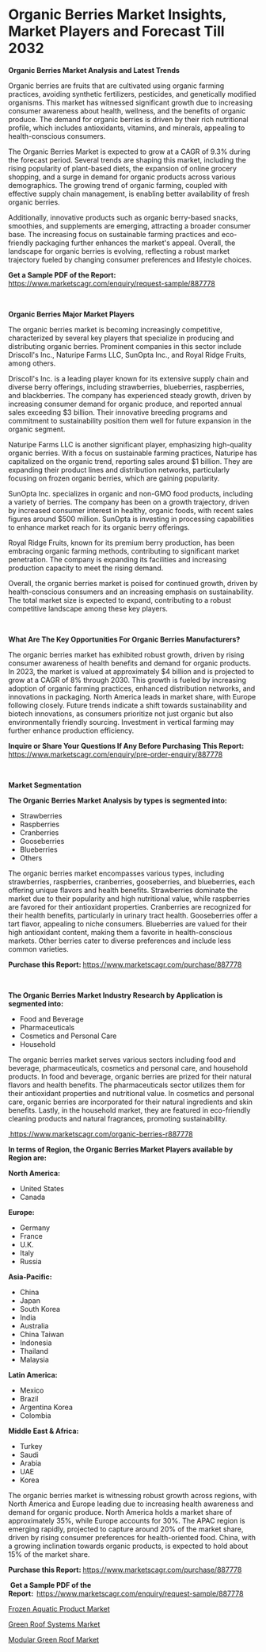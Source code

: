 <p><h1>Organic Berries Market Insights, Market Players and Forecast Till 2032</h1></p><p><strong>Organic Berries Market Analysis and Latest Trends</strong></p>
<p><p>Organic berries are fruits that are cultivated using organic farming practices, avoiding synthetic fertilizers, pesticides, and genetically modified organisms. This market has witnessed significant growth due to increasing consumer awareness about health, wellness, and the benefits of organic produce. The demand for organic berries is driven by their rich nutritional profile, which includes antioxidants, vitamins, and minerals, appealing to health-conscious consumers.</p><p>The Organic Berries Market is expected to grow at a CAGR of 9.3% during the forecast period. Several trends are shaping this market, including the rising popularity of plant-based diets, the expansion of online grocery shopping, and a surge in demand for organic products across various demographics. The growing trend of organic farming, coupled with effective supply chain management, is enabling better availability of fresh organic berries.</p><p>Additionally, innovative products such as organic berry-based snacks, smoothies, and supplements are emerging, attracting a broader consumer base. The increasing focus on sustainable farming practices and eco-friendly packaging further enhances the market's appeal. Overall, the landscape for organic berries is evolving, reflecting a robust market trajectory fueled by changing consumer preferences and lifestyle choices.</p></p>
<p><strong>Get a Sample PDF of the Report:&nbsp;</strong> <a href="https://www.marketscagr.com/enquiry/request-sample/887778?utm_campaign=2031&utm_medium=2&utm_source=Github&utm_content=ia&utm_term=30032025&utm_id=organic-berries">https://www.marketscagr.com/enquiry/request-sample/887778</a></p>
<p>&nbsp;</p>
<p><strong>Organic Berries Major Market Players</strong></p>
<p><p>The organic berries market is becoming increasingly competitive, characterized by several key players that specialize in producing and distributing organic berries. Prominent companies in this sector include Driscoll's Inc., Naturipe Farms LLC, SunOpta Inc., and Royal Ridge Fruits, among others. </p><p>Driscoll's Inc. is a leading player known for its extensive supply chain and diverse berry offerings, including strawberries, blueberries, raspberries, and blackberries. The company has experienced steady growth, driven by increasing consumer demand for organic produce, and reported annual sales exceeding $3 billion. Their innovative breeding programs and commitment to sustainability position them well for future expansion in the organic segment.</p><p>Naturipe Farms LLC is another significant player, emphasizing high-quality organic berries. With a focus on sustainable farming practices, Naturipe has capitalized on the organic trend, reporting sales around $1 billion. They are expanding their product lines and distribution networks, particularly focusing on frozen organic berries, which are gaining popularity.</p><p>SunOpta Inc. specializes in organic and non-GMO food products, including a variety of berries. The company has been on a growth trajectory, driven by increased consumer interest in healthy, organic foods, with recent sales figures around $500 million. SunOpta is investing in processing capabilities to enhance market reach for its organic berry offerings.</p><p>Royal Ridge Fruits, known for its premium berry production, has been embracing organic farming methods, contributing to significant market penetration. The company is expanding its facilities and increasing production capacity to meet the rising demand.</p><p>Overall, the organic berries market is poised for continued growth, driven by health-conscious consumers and an increasing emphasis on sustainability. The total market size is expected to expand, contributing to a robust competitive landscape among these key players.</p></p>
<p>&nbsp;</p>
<p><strong>What Are The Key Opportunities For Organic Berries Manufacturers?</strong></p>
<p><p>The organic berries market has exhibited robust growth, driven by rising consumer awareness of health benefits and demand for organic products. In 2023, the market is valued at approximately $4 billion and is projected to grow at a CAGR of 8% through 2030. This growth is fueled by increasing adoption of organic farming practices, enhanced distribution networks, and innovations in packaging. North America leads in market share, with Europe following closely. Future trends indicate a shift towards sustainability and biotech innovations, as consumers prioritize not just organic but also environmentally friendly sourcing. Investment in vertical farming may further enhance production efficiency.</p></p>
<p><strong>Inquire or Share Your Questions If Any Before Purchasing This Report:</strong> <a href="https://www.marketscagr.com/enquiry/pre-order-enquiry/887778?utm_campaign=2031&utm_medium=2&utm_source=Github&utm_content=ia&utm_term=30032025&utm_id=organic-berries">https://www.marketscagr.com/enquiry/pre-order-enquiry/887778</a></p>
<p>&nbsp;</p>
<p><strong>Market Segmentation</strong></p>
<p><strong>The Organic Berries Market Analysis by types is segmented into:</strong></p>
<p><ul><li>Strawberries</li><li>Raspberries</li><li>Cranberries</li><li>Gooseberries</li><li>Blueberries</li><li>Others</li></ul></p>
<p><p>The organic berries market encompasses various types, including strawberries, raspberries, cranberries, gooseberries, and blueberries, each offering unique flavors and health benefits. Strawberries dominate the market due to their popularity and high nutritional value, while raspberries are favored for their antioxidant properties. Cranberries are recognized for their health benefits, particularly in urinary tract health. Gooseberries offer a tart flavor, appealing to niche consumers. Blueberries are valued for their high antioxidant content, making them a favorite in health-conscious markets. Other berries cater to diverse preferences and include less common varieties.</p></p>
<p><strong>Purchase this Report:&nbsp;</strong><a href="https://www.marketscagr.com/purchase/887778?utm_campaign=2031&utm_medium=2&utm_source=Github&utm_content=ia&utm_term=30032025&utm_id=organic-berries">https://www.marketscagr.com/purchase/887778</a></p>
<p>&nbsp;</p>
<p><strong>The Organic Berries Market Industry Research by Application is segmented into:</strong></p>
<p><ul><li>Food and Beverage</li><li>Pharmaceuticals</li><li>Cosmetics and Personal Care</li><li>Household</li></ul></p>
<p><p>The organic berries market serves various sectors including food and beverage, pharmaceuticals, cosmetics and personal care, and household products. In food and beverage, organic berries are prized for their natural flavors and health benefits. The pharmaceuticals sector utilizes them for their antioxidant properties and nutritional value. In cosmetics and personal care, organic berries are incorporated for their natural ingredients and skin benefits. Lastly, in the household market, they are featured in eco-friendly cleaning products and natural fragrances, promoting sustainability.</p></p>
<p><a href="https://www.marketscagr.com/organic-berries-r887778?utm_campaign=2031&utm_medium=2&utm_source=Github&utm_content=ia&utm_term=30032025&utm_id=organic-berries">&nbsp;https://www.marketscagr.com/organic-berries-r887778</a></p>
<p><strong>In terms of Region, the Organic Berries Market Players available by Region are:</strong></p>
<p>
    <p> <strong> North America: </strong>
        <ul>
            <li>United States</li>
            <li>Canada</li>
        </ul>
        </p> 
    <p> <strong> Europe: </strong>
        <ul>
            <li>Germany</li>
            <li>France</li>
            <li>U.K.</li>
            <li>Italy</li>
            <li>Russia</li>
        </ul>
        </p> 
    <p> <strong> Asia-Pacific: </strong>
        <ul>
            <li>China</li>
            <li>Japan</li>
            <li>South Korea</li>
            <li>India</li>
            <li>Australia</li>
            <li>China Taiwan</li>
            <li>Indonesia</li>
            <li>Thailand</li>
            <li>Malaysia</li>
        </ul>
        </p> 
    <p> <strong> Latin America: </strong>
        <ul>
            <li>Mexico</li>
            <li>Brazil</li>
            <li>Argentina Korea</li>
            <li>Colombia</li>
        </ul>
        </p> 
    <p> <strong> Middle East & Africa: </strong>
        <ul>
            <li>Turkey</li>
            <li>Saudi</li>
            <li>Arabia</li>
            <li>UAE</li>
            <li>Korea</li>
        </ul>
    </p>
    </p>
<p><p>The organic berries market is witnessing robust growth across regions, with North America and Europe leading due to increasing health awareness and demand for organic produce. North America holds a market share of approximately 35%, while Europe accounts for 30%. The APAC region is emerging rapidly, projected to capture around 20% of the market share, driven by rising consumer preferences for health-oriented food. China, with a growing inclination towards organic products, is expected to hold about 15% of the market share.</p></p>
<p><strong>Purchase this Report: </strong><a href="https://www.marketscagr.com/purchase/887778?utm_campaign=2031&utm_medium=2&utm_source=Github&utm_content=ia&utm_term=30032025&utm_id=organic-berries">https://www.marketscagr.com/purchase/887778</a></p>
<p>&nbsp;<strong>Get a Sample PDF of the Report:&nbsp;&nbsp;</strong><a href="https://www.marketscagr.com/enquiry/request-sample/887778?utm_campaign=2031&utm_medium=2&utm_source=Github&utm_content=ia&utm_term=30032025&utm_id=organic-berries">https://www.marketscagr.com/enquiry/request-sample/887778</a></p>
<p><strong></strong></p>
<p><p><a href="https://github.com/wileonie19657/Market-Research-Report-List-1/blob/main/frozen-aquatic-product-market.md?utm_campaign=2031&utm_medium=2&utm_source=Github&utm_content=ia&utm_term=30032025&utm_id=organic-berries">Frozen Aquatic Product Market</a></p><p><a href="https://github.com/aloyoarmahvr/Market-Research-Report-List-1/blob/main/green-roof-systems-market.md?utm_campaign=2031&utm_medium=2&utm_source=Github&utm_content=ia&utm_term=30032025&utm_id=organic-berries">Green Roof Systems Market</a></p><p><a href="https://github.com/PeterParrish5/Market-Research-Report-List-7/blob/main/modular-green-roof-market.md?utm_campaign=2031&utm_medium=2&utm_source=Github&utm_content=ia&utm_term=30032025&utm_id=organic-berries">Modular Green Roof Market</a></p></p>
